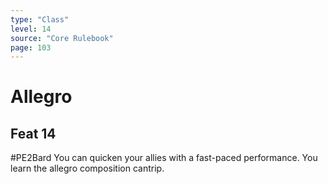 ```yaml
---
type: "Class"
level: 14
source: "Core Rulebook"
page: 103
---
```

# Allegro
## Feat 14
#PE2Bard
You can quicken your allies with a fast-paced performance. You learn the allegro composition cantrip.